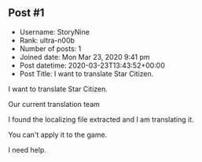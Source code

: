 ## Post #1
- Username: StoryNine
- Rank: ultra-n00b
- Number of posts: 1
- Joined date: Mon Mar 23, 2020 9:41 pm
- Post datetime: 2020-03-23T13:43:52+00:00
- Post Title: I want to translate Star Citizen.

I want to translate Star Citizen.

Our current translation team 

I found the localizing file extracted and I am translating it.

You can't apply it to the game.

I need help.

